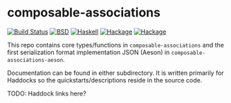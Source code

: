 # composable-associations

[![Build Status](https://travis-ci.org/SamProtas/composable-associations.svg?branch=master)](https://travis-ci.org/SamProtas/composable-associations)
[![BSD](http://b.repl.ca/v1/license-BSD-blue.png)](http://en.wikipedia.org/wiki/BSD_licenses)
[![Haskell](http://b.repl.ca/v1/language-haskell-lightgrey.png)](http://haskell.org)
[![Hackage](https://img.shields.io/hackage/v/composable-associations.svg)](https://hackage.haskell.org/package/composable-associations)
[![Hackage](https://img.shields.io/hackage/v/composable-associations-aeson.svg)](https://hackage.haskell.org/package/composable-associations-aeson)


This repo contains core types/functions in `composable-associations` and the first serialization format implementation JSON (Aeson) in `composable-associations-aeson`. 

Documentation can be found in either subdirectory. It is written primarily for Haddocks so the quickstarts/descriptions reside in the source code.

TODO: Haddock links here?
